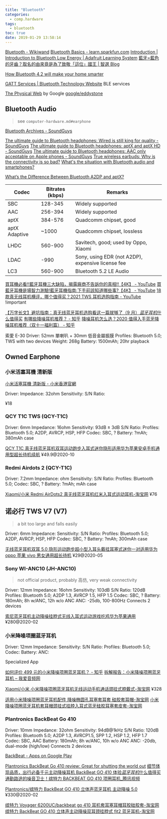```yaml
---
title: "Bluetooth"
categories:
  - comp.hardware
tags:
  - bluetooth
toc: true
date: 2019-01-29 13:58:14
---
```


[Bluetooth - Wikiwand](https://www.wikiwand.com/en/Bluetooth)
[Bluetooth Basics - learn.sparkfun.com](https://learn.sparkfun.com/tutorials/bluetooth-basics)
[Introduction | Introduction to Bluetooth Low Energy | Adafruit Learning System](https://learn.adafruit.com/introduction-to-bluetooth-low-energy?view=all)
[藍牙=藍色的牙齒？取名的由來竟是為了致敬「這位」國王 | 智選 Blog](https://blog.witsper.com/tips/bluetooth/)

[How Bluetooth 4.2 will make your home smarter](http://www.trustedreviews.com/opinions/what-is-bluetooth-4-2)

[GATT Services | Bluetooth Technology Website](https://www.bluetooth.com/specifications/gatt/services) BLE services

[The Physical Web](https://google.github.io/physical-web/) by Google
[google/eddystone](https://github.com/google/eddystone)

## Bluetooth Audio

> see `computer-hardware.md#earphone`

[Bluetooth Archives - SoundGuys](https://www.soundguys.com/tag/bluetooth/)

[The ultimate guide to Bluetooth headphones: Wired is still king for quality - SoundGuys](https://www.soundguys.com/ultimate-guide-to-bluetooth-headphones-20019/)
[The ultimate guide to Bluetooth headphones: aptX and aptX HD - SoundGuys](https://www.soundguys.com/the-ultimate-guide-to-bluetooth-aptx-and-aptx-hd-19914/)
[The ultimate guide to Bluetooth headphones: AAC only acceptable on Apple phones - SoundGuys](https://www.soundguys.com/the-ultimate-guide-to-bluetooth-headphones-aac-20296/)
[True wireless earbuds: Why is the connectivity is so bad?](https://www.soundguys.com/why-true-wireless-connectivity-bad-20673/)
[What's the situation with Bluetooth audio and smartphones?](https://www.androidauthority.com/bluetooth-audio-quality-explored-750473/)

[What’s the Difference Between Bluetooth A2DP and aptX?](https://www.howtogeek.com/338750/whats-the-difference-between-bluetooth-a2dp-and-aptx/)

| Codec         | Bitrates (kbps) | Remarks                                           |
| ------------- | --------------- | ------------------------------------------------- |
| SBC           | 128-345         | Widely supported                                  |
| AAC           | 256-394         | Widely supported                                  |
| aptX          | 384-576         | Quadcomm chipset, good                            |
| aptX Adaptive | ~1000           | Quadcomm chipset, lossless                        |
| LHDC          | 560-900         | Savitech, good; used by Oppo, Xiaomi              |
| LDAC          | -990            | Sony, using EDR (not A2DP), expensive license fee |
| LC3           | 560-900         | Bluetooth 5.2 LE Audio                            |

[買耳機必看!!藍牙耳機三大缺陷，揭露廠商不告訴你的真相!!【4K】 - YouTube](https://www.youtube.com/watch?v=7sVSB0XoGns)
[買藍牙耳機是場智力測驗!藍牙耳機指南:下手前該知道哪些事?【4K】 - YouTube](https://www.youtube.com/watch?v=gRyTFlYspoQ)
[18 款真无线耳机横评，哪个值得买？2021 TWS 耳机选购指南 - YouTube](https://www.youtube.com/watch?v=tuso8m9QIQQ) !important

[【万字长文】避坑指南：真无线蓝牙耳机选购看这一篇就够了（9 月）*蓝牙耳机*什么值得买](https://post.smzdm.com/p/a4wo9zn8/)
[有哪些降噪耳机推荐？ - 知乎](https://www.zhihu.com/question/20911156/answer/1356441261)
[降噪耳机怎么选？2020 值得入手蓝牙降噪耳机推荐（双十一福利篇） - 知乎](https://zhuanlan.zhihu.com/p/165154938)

索愛 E-30
Driver: 52mm 單喇叭 + 30mm 低音金屬振膜
Profiles: Bluetooth 5.0; TWS with two devices
Weight: 268g
Battery: 1500mAh; 20hr playback

## Owned Earphone

### 小米活塞耳機 清新版

[小米活塞耳機 清新版 - 小米香港官網](https://www.mi.com/hk/huosai3/)

Driver:
Impedance: 32ohm
Sensitivity:
S/N Ratio:

¥18

### QCY T1C TWS (QCY-T1C)

Driver: 6mm
Impedance: 16ohm
Sensitivity: 93dB ± 3dB
S/N Ratio:
Profiles: Bluetooth 5.0; A2DP, AVRCP, HSP, HFP
Codec: SBC, ?
Battery: ?mAh; 380mAh case

[QCY T1C 真无线蓝牙耳机双耳运动跑步入耳式迷你隐形适用华为苹果安卓手机通用型超长待机续航](https://buyertrade.taobao.com/trade/detail/tradeSnap.htm?spm=a1z09.2.0.0.1dfe2e8d6dvo2s&tradeID=1214555341721144593&snapShot=true) ¥49.9@2020-10

### Redmi Airdots 2 (QCY-T1C)

Driver: 7.2mm
Impedance: ohm
Sensitivity:
S/N Ratio:
Profiles: Bluetooth 5.0;
Codec: SBC, ?
Battery: ?mAh; mAh case

[Xiaomi/小米 Redmi AirDots2 真无线蓝牙耳机红米入耳式运动耳机-淘宝网](https://item.taobao.com/item.htm?id=629676189961) ¥76

## 诺必行 TWS V7 (V7)

> a bit too large and falls easily

Driver: 6mm
Impedance:
Sensitivity:
S/N Ratio:
Profiles: Bluetooth 5.0; A2DP, AVRCP, HSP, HFP
Codec: SBC, ?
Battery: ?mAh; 300mAh case

[无线蓝牙耳机双耳 5.0 隐形运动跑步超小型入耳头戴挂耳塞式迷你一对适用华为 oppo 苹果 vivo 男女通用超长待机](https://buyertrade.taobao.com/trade/detail/tradeSnap.htm?spm=a1z09.2.0.0.1dfe2e8d6dvo2s&tradeID=983533761793144593&snapShot=true) ¥29@2020-05

### Sony WI-ANC10 (JH-ANC10)

> not official product, probably 高仿, very weak connectivity

Driver: 12mm
Impedance: 16ohm
Sensitivity: 103dB
S/N Ratio: 120dB
Profiles: Bluetooth 5.0; A2DP 1.3, AVRCP 1.5, HFP 1.5
Codec: SBC, ?
Battery: 180mAh; 8h w/ANC, 12h w/o ANC
ANC: -25db, 100-800Hz
Connects 2 devices

[索尼蓝牙耳机主动降噪挂脖式无线入耳式运动游戏吃鸡华为苹果通用](https://buyertrade.taobao.com/trade/detail/tradeSnap.htm?spm=a1z09.2.0.0.1dfe2e8d6dvo2s&tradeID=834702113162144593&snapShot=true) ¥280@2020-02

### 小米降噪项圈蓝牙耳机

Driver: 12mm
Impedance:
Sensitivity:
S/N Ratio:
Profiles: Bluetooth 5.0;
Codec:
Battery:
ANC:

Specialized App

[如何评价 499 元的小米降噪项圈蓝牙耳机？ - 知乎](https://www.zhihu.com/question/338776720)
[拆解报告：小米降噪项圈蓝牙耳机 – 我爱音频网](http://www.52audio.com/archives/29137.html)

[Xiaomi/小米 小米降噪项圈蓝牙耳机无线运动手机通话颈挂式脖戴式-淘宝网](https://item.taobao.com/item.htm?id=600807749304) ¥328

[适用小米降噪项圈蓝牙耳机配件 降噪椭圆孔耳塞套耳套 硅胶套耳帽-淘宝网](https://item.taobao.com/item.htm?id=629352947990)
[小米降噪项圈蓝牙耳机套耳帽颈挂式挂脖入耳式蓝牙硅胶耳塞套皮套-淘宝网](https://item.taobao.com/item.htm?id=620382202870)

### Plantronics BackBeat Go 410

Driver: 10mm
Impedance: 32ohm
Sensitivity: 94dB@1kHz
S/N Ratio: 120dB
Profiles: Bluetooth 5.0; A2DP 1.3, AVRCP1.5, SPP 1.2, HSP 1.2, HFP 1.7
Codec: SBC, AAC
Battery: 180mAh; 8h w/ANC, 10h w/o ANC
ANC: -20db, dual-mode (high/low)
Connects 2 devices

[BackBeat - Apps on Google Play](https://play.google.com/store/apps/details?id=com.plantronics.backbeatcompanion&hl=en_US&gl=US)

[Plantronics BackBeat Go 410 review: Great for shutting the world out](https://www.soundguys.com/plantronics-backbeat-go-410-review-21066/amp/)
[细节体现品质，出行必备千元主动降噪耳机 BackBeat GO 410 体验*蓝牙耳机*什么值得买](https://post.smzdm.com/p/a997e8go/)
[通勤路途的噪音卫士！缤特力 BACKBEAT GO 410 项圈耳机\_腾讯视频](https://v.qq.com/x/page/r0829ojuecu.html)

[Plantronics/缤特力 BackBeat GO 410 立体声蓝牙耳机 主动降噪 5.0](https://buyertrade.taobao.com/trade/detail/tradeSnap.htm?spm=a1z09.2.0.0.1dfe2e8d6dvo2s&tradeID=852801633171144593&snapShot=true) ¥330@2020-02

[缤特力 Voyager 6200UC/backbeat go 410 耳机套耳塞耳帽耳胶硅胶套-淘宝网](https://item.taobao.com/item.htm?id=603844028903)
[缤特力 BackBeat GO 410 立体声主动降噪双耳颈挂脖式 fit2 蓝牙耳机-淘宝网](https://item.taobao.com/item.htm?id=596486488251)

